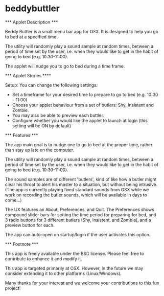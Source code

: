 # beddybuttler

*** Applet Description ***

Beddy Buttler is a small menu bar app for OSX. It is designed to help you go to bed at a specified time. 

The utility will randomly play a sound sample at random times, between a period of time set by the user, i.e. when they would like to get in the habit of going to bed (e.g. 10:30-11:00).

The applet will nudge you to go to bed during a time frame. 


*** Applet Stories ****

Setup:
You can change the following settings:

- Set a timeframe for your desired time to prepare to go to bed (e.g. 10:30 - 11:00)
- Choose your applet behaviour from a set of butlers: Shy, Insistent and Zombie.
- You may also be able to preview each buttler.
- Configure whether you would like the applet to launch at login (this setting will be ON by default)


*** Features ***


The app main goal is to nudge one to go to bed at the proper time, rather than stay up late on the computer.

The utility will randomly play a sound sample at random times, between a period of time set by the user, i.e. when they would like to get in the habit of going to bed (e.g. 10:30-11:00).

The sound samples are of different 'butlers', kind of like how a butler might clear his throat to alert his master to a situation, but without being intrusive. (The app is currently playing fixed standard sounds from OSX while we work on recording the butler sounds, which will be available in days to come…)

The UX features an About, Preferences, and Quit. The Preferences shows compound slider bars for setting the time period for preparing for bed, and 3 radio buttons for 3 different butlers (Shy, Insistent, and Zombie), and a preview button for each. 

The app can auto-open on startup/login if the user activates this option.

*** Footnote ***

This app is freely available under the BSD license. Please feel free to contribute to enhance it and modify it.

This app is targeted primarily at OSX. However, in the future we may consider extending it to other platforms (Linux/Windows).

Many thanks for your interest and we welcome your contributions to this fun project!

